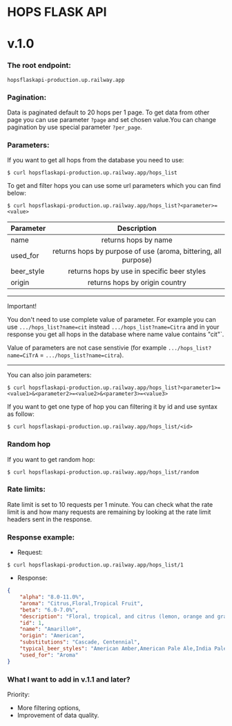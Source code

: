 # HOPS FLASK API

# v.1.0
### The root endpoint:
`hopsflaskapi-production.up.railway.app`

### Pagination:
Data is paginated default to 20 hops per 1 page. To get data from other page you can use parameter `?page` and set chosen value.You can change pagination by use special parameter `?per_page`.

### Parameters:
If you want to get all hops from the database you need to use:

`$ curl hopsflaskapi-production.up.railway.app/hops_list`

To get and filter hops you can use some url parameters which you can find below:

`$ curl hopsflaskapi-production.up.railway.app/hops_list?<parameter>=<value>`

| Parameter       | Description |
| :-----------|:-------------:|
| name     | returns hops by name 
| used_for      | returns hops by purpose of use (aroma, bittering, all purpose) |
| beer_style | returns hops by use in specific beer styles |
| origin | returns hops by origin country |
***
Important!

You don't need to use complete value of parameter. For example you can use `.../hops_list?name=cit` instead `.../hops_list?name=Citra` and in your response you get all hops in the database where name value contains "cit"`.

Value of parameters are not case senstivie (for example `.../hops_list?name=CiTrA` = `.../hops_list?name=citra`).

***
You can also join parameters:

`$ curl hopsflaskapi-production.up.railway.app/hops_list?<parameter1>=<value1>&<parameter2>=<value2>&<parameter3>=<value3>`

If you want to get one type of hop you can filtering it by id and use syntax as follow:

`$ curl hopsflaskapi-production.up.railway.app/hops_list/<id>`

### Random hop
If you want to get random hop:

`$ curl hopsflaskapi-production.up.railway.app/hops_list/random`

### Rate limits:
Rate limit is set to 10 requests per 1 minute.
You can check what the rate limit is and how many requests are remaining by looking at the rate limit headers sent in the response. 

### Response example:
- Request:

`$ curl hopsflaskapi-production.up.railway.app/hops_list/1`

- Response:

```json
{
    "alpha": "8.0-11.0%",
    "aroma": "Citrus,Floral,Tropical Fruit",
    "beta": "6.0-7.0%",
    "description": "Floral, tropical, and citrus (lemon, orange and grapefruit) characteristics",
    "id": 1,
    "name": "Amarillo®",
    "origin": "American",
    "substitutions": "Cascade, Centennial",
    "typical_beer_styles": "American Amber,American Pale Ale,India Pale Ale,Porter,Stout",
    "used_for": "Aroma"
}
```

### What I want to add in v.1.1 and later?
Priority:
- More filtering options,
- Improvement of data quality.








